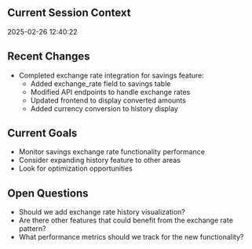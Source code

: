 ## Current Session Context
2025-02-26 12:40:22

## Recent Changes
- Completed exchange rate integration for savings feature:
  - Added exchange_rate field to savings table
  - Modified API endpoints to handle exchange rates
  - Updated frontend to display converted amounts
  - Added currency conversion to history display

## Current Goals
- Monitor savings exchange rate functionality performance
- Consider expanding history feature to other areas
- Look for optimization opportunities

## Open Questions
- Should we add exchange rate history visualization?
- Are there other features that could benefit from the exchange rate pattern?
- What performance metrics should we track for the new functionality?